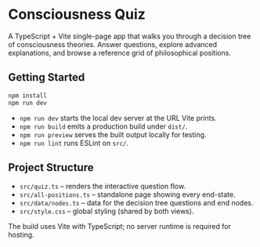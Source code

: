 # Consciousness Quiz

A TypeScript + Vite single-page app that walks you through a decision tree of consciousness theories. Answer questions, explore advanced explanations, and browse a reference grid of philosophical positions.

## Getting Started

```bash
npm install
npm run dev
```

- `npm run dev` starts the local dev server at the URL Vite prints.
- `npm run build` emits a production build under `dist/`.
- `npm run preview` serves the built output locally for testing.
- `npm run lint` runs ESLint on `src/`.

## Project Structure

- `src/quiz.ts` – renders the interactive question flow.
- `src/all-positions.ts` – standalone page showing every end-state.
- `src/data/nodes.ts` – data for the decision tree questions and end nodes.
- `src/style.css` – global styling (shared by both views).

The build uses Vite with TypeScript; no server runtime is required for hosting.
